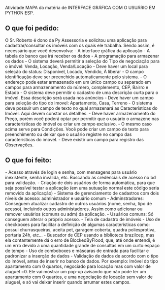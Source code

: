 Atividade MAPA da matéria de INTERFACE GRÁFICA COM O USUÁRIO EM PYTHON ESP.
<H2>O que foi pedido:</H2>
O Sr. Roberto é dono da Py Assessoria e solicitou uma aplicação para cadastrar/consultar os imóveis com os quais ele trabalha. Sendo assim, é necessário que você desenvolva:
- A interface gráfica da aplicação
- A tabela do banco que irá receber os dados
- A programação para armazenar os dados
- O sistema deverá permitir a seleção do Tipo de negociação para o imóvel: Venda, Locação, Venda/Locação
- Deve haver um local para seleção do status: Disponível, Locado, Vendido, À liberar
- O campo identificação deve ser preenchido automaticamente pelo sistema.
- O endereço pode estar armazenado em um único campo ou separado em campos para armazenamento do número, complemento, CEP, Bairro e Estado
- O sistema deve permitir o cadastro de uma descrição curta para o imóvel. Essa descrição será usada nos anúncios
- Deve haver um campo para seleção do tipo do imovel: Apartamento, Casa, Terreno
- O sistema deve possuir um campo de texto no qual armazenará as Características do Imóvel. Aqui devem constar os detalhes.
- Deve haver armazenamento do Preço, porém você poderá optar por permitir que o usuário o armazene nas características do imóvel ou criar um campo exclusivo.
- O mesmo caso acima serve para Condições. Você pode criar um campo de texto para preenchimento ou deixar que o usuário registre no campo das características do imóvel.
- Deve existir um campo para registro das Observações.

<H2>O que foi feito:</H2>
- Acesso através de login e senha, com mensagens para usuário inexistente, senha inválida, etc. Buscando as credenciais de acesso no bd para validação.
- Criação de dois usuários de forma automática, para que seja possível testar a aplicação (em uma sutuação normal este código seria removido da aplicação)
- Sistema de gerenciamento de cadastros com dois níveis de acesso: administrador e usuário comum
  - Adminstradores: Conseguem atualizar cadastro de outros usuários (nome, senha, tipo de acesso), incluindo outros administadores. Assim como adicionar ou remover usuários (comuns ou adm) da aplicação.
  - Usuários comuns: Só conseguem alterar o próprio acesso.
- Tela de cadastro de imóveis
  - Uso de checkboxes para facilitar a definição de algumas características como: possui churrasqueiras, aceita pet, garagem coberta, quadra poliesprotiva, portaria 24h, etc...
  - Buscador de CEP usando a biblioteca brazilcep, mas ela contantemente dá o erro de BlockedByFlood, que, até onde entendi, é um erro devido a uma quantidade grande de consultas em um curto espaço de tempo
  - Uso de comboboxes e máscaras de entrada para facilitar e padronizar a inserção de dados
  - Validação de dados de acordo com o tipo do imóvel, antes de inserir no banco de dados. Por exemplo: Imóvel do tipo apartamento com 0 quartos, negociado para locação mas com valor de aluguel =0. Ele vai mostrar um pop-up avisando que não pode ter um apartamento com 0 quartos, e uma negociação de locação sem valor de aluguel, e só vai deixar inserir quando arrumar estes campos.

